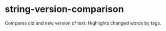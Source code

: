 # string-version-comparison
Compares old and new version of text. Highlights changed words by tags.
